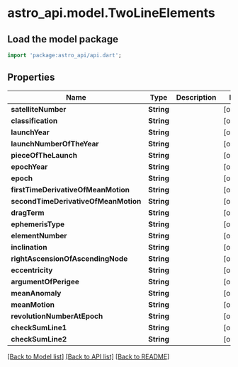 # astro_api.model.TwoLineElements

## Load the model package
```dart
import 'package:astro_api/api.dart';
```

## Properties
Name | Type | Description | Notes
------------ | ------------- | ------------- | -------------
**satelliteNumber** | **String** |  | [optional] 
**classification** | **String** |  | [optional] 
**launchYear** | **String** |  | [optional] 
**launchNumberOfTheYear** | **String** |  | [optional] 
**pieceOfTheLaunch** | **String** |  | [optional] 
**epochYear** | **String** |  | [optional] 
**epoch** | **String** |  | [optional] 
**firstTimeDerivativeOfMeanMotion** | **String** |  | [optional] 
**secondTimeDerivativeOfMeanMotion** | **String** |  | [optional] 
**dragTerm** | **String** |  | [optional] 
**ephemerisType** | **String** |  | [optional] 
**elementNumber** | **String** |  | [optional] 
**inclination** | **String** |  | [optional] 
**rightAscensionOfAscendingNode** | **String** |  | [optional] 
**eccentricity** | **String** |  | [optional] 
**argumentOfPerigee** | **String** |  | [optional] 
**meanAnomaly** | **String** |  | [optional] 
**meanMotion** | **String** |  | [optional] 
**revolutionNumberAtEpoch** | **String** |  | [optional] 
**checkSumLine1** | **String** |  | [optional] 
**checkSumLine2** | **String** |  | [optional] 

[[Back to Model list]](../README.md#documentation-for-models) [[Back to API list]](../README.md#documentation-for-api-endpoints) [[Back to README]](../README.md)


